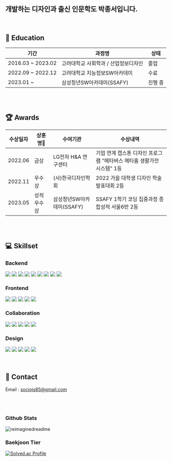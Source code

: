 ## 개발하는 디자인과 출신 인문학도 박종서입니다.

<br>

## 🏫 Education
| 기간 | 과정명 | 상태 |
|---|---|---|
| 2016.03 ~ 2023.02 | 고려대학교 사회학과 / 산업정보디자인 | 졸업 |
| 2022.09 ~ 2022.12 | 고려대학교 지능정보SW아카데미 | 수료 |
| 2023.01 ~ | 삼성청년SW아카데미(SSAFY) | 진행 중 |

<br>
<br>

## 🏆 Awards
수상일자 | 상훈명 | 수여기관 | 수상내역
---|---|---|---
| 2022.06 | 금상 | LG전자 H&A 연구센터 | 기업 연계 캡스톤 디자인 프로그램 "메타버스 메타홈 생활가전 시스템" 1등
| 2022.11 | 우수상 | (사)한국디자인학회 | 2022 가을 대학생 디자인 학술발표대회 2등
| 2023.05 | 성적우수상 | 삼성청년SW아카데미(SSAFY) | SSAFY 1학기 코딩 집중과정 종합성적 서울6반 2등

<br>
<br>

## 💻 Skillset

### Backend
<div>  
  <img src="https://img.shields.io/badge/Java-007396?style=flat-square&logo=Java&logoColor=white"/>
  <img src="https://img.shields.io/badge/Spring-6DB33F?style=flat-square&logo=Spring&logoColor=white"/>
  <img src="https://img.shields.io/badge/SpringBoot-6DB33F?style=flat-square&logo=SpringBoot&logoColor=white"/>
  <img src="https://img.shields.io/badge/Hibernate-59666C?style=flat-square&logo=hibernate&logoColor=white"/>
  <img src="https://img.shields.io/badge/Gradle-02303A?style=flat-square&logo=Gradle&logoColor=white"/>
  <img src="https://img.shields.io/badge/Tomcat-F8DC75?style=flat-square&logo=ApacheTomcat&logoColor=black"/>
  <img src="https://img.shields.io/badge/MySQL-4479A1?style=flat-square&logo=MySQL&logoColor=white"/>
  <img src="https://img.shields.io/badge/Eclipse-2C2255?style=flat-square&logo=EclipseIDE&logoColor=white"/>
  <img src="https://img.shields.io/badge/IntelliJ-000000?style=flat-square&logo=IntelliJIDEA&logoColor=white"/>
</div>

### Frontend
<div>
  <img src="https://img.shields.io/badge/HTML-E34F26?style=flat-square&logo=html5&logoColor=white"/>
  <img src="https://img.shields.io/badge/CSS-1572B6?style=flat-square&logo=css3&logoColor=white"/>
  <img src="https://img.shields.io/badge/Javascript-ffb13b?style=flat-square&logo=javascript&logoColor=black"/>
  <img src="https://img.shields.io/badge/VSCode-007ACC?style=flat-square&logo=VisualStudioCode&logoColor=white"/>
  <img src="https://img.shields.io/badge/Vue.js-4FC08D?style=flat-square&logo=vuedotjs&logoColor=white"/>
</div>

<!--
### DevOps
<div>
  <img src="https://img.shields.io/badge/NGINX-009639?style=flat-square&logo=NGINX&logoColor=white"/>
  <img src="https://img.shields.io/badge/Jenkins-D24939?style=flat-square&logo=Jenkins&logoColor=white"/>
  <img src="https://img.shields.io/badge/Docker-2496ED?style=flat-square&logo=Docker&logoColor=white"/>
  <img src="https://img.shields.io/badge/AWS-232F3E?style=flat-square&logo=AmazonAWS&logoColor=white"/>
</div>
-->

### Collaboration
<div>
  <img src="https://img.shields.io/badge/Figma-F24E1E?style=flat-square&logo=Figma&logoColor=white"/>
  <img src="https://img.shields.io/badge/Git-F05032?style=flat-square&logo=git&logoColor=white"/>
  <img src="https://img.shields.io/badge/Jira-0052CC?style=flat-square&logo=Jira&logoColor=white"/>
  <img src="https://img.shields.io/badge/Slack-4A154B?style=flat-square&logo=Slack&logoColor=white"/>
  <img src="https://img.shields.io/badge/Notion-000000?style=flat-square&logo=Notion&logoColor=white"/>
</div>

### Design
<div>
  <img src="https://img.shields.io/badge/Photoshop-31A8FF?style=flat-square&logo=adobephotoshop&logoColor=white"/>
  <img src="https://img.shields.io/badge/Illustrator-FF9A00?style=flat-square&logo=adobeillustrator&logoColor=white"/>
  <img src="https://img.shields.io/badge/Adobe XD-FF61F6?style=flat-square&logo=adobexd&logoColor=white"/>
  <img src="https://img.shields.io/badge/Protopie-FF6661?style=flat-square&logo=Protopie&logoColor=white"/>
  <img src="https://img.shields.io/badge/Rhinoceros-801010?style=flat-square&logo=rhinoceros&logoColor=white"/>
</div>


<br>
<br>

## 📲 Contact
Email : sociojs85@gmail.com

<br>
<br>

### Github Stats
<img src="https://myreadme.vercel.app/api/embed/belllead?panels=userstatistics,toprepositories,toplanguages,commitgraph" alt="reimaginedreadme" />


### Baekjoon Tier
[![Solved.ac Profile](http://mazassumnida.wtf/api/v2/generate_badge?boj=belllead)](https://solved.ac/belllead/)

<!--
![rt3310's github stats](https://github-readme-stats.vercel.app/api?username=belllead&show_icons=true&theme=merko)
![Metrics](https://metrics.lecoq.io/madushadhanushka?template=classic&base.header=0&gists=1&lines=1&config.timezone=America%2FToronto)
<img src="https://github-readme-stats.vercel.app/api/top-langs?username=madushadhanushka&show_icons=true&locale=en&layout=compact&theme=chartreuse-dark" alt="ovi" />
<img src="https://github-readme-streak-stats.herokuapp.com/?user=belllead&theme=tokyonight" alt="mystreak"/>
[![ReadMe Card](https://github-readme-stats.vercel.app/api/pin/?username=belllaed&repo=Portfolio-StimuSpot)](https://github.com/belllead/Portfolio-StimuSpot)
[![ReadMe Card](https://github-readme-stats.vercel.app/api/pin/?username=madushadhanushka&repo=simple-sqlite)](https://github.com/madushadhanushka/simple-sqlite)
-->

<!--
<table>
  <thead align="center">
    <tr border: none;>
      <td><b>📘 Project</b></td>
      <td><b>⭐ Stars</b></td>
      <td><b>🤝 Forks</b></td>
    </tr>
  </thead>
  <tbody>
    <tr>
      <td><a href="https://github.com/madushadhanushka/differ"><b>Differ</b></a></td>
      <td><img alt="Stars" src="https://img.shields.io/github/stars/madushadhanushka/differ?style=flat-square&labelColor=343b41"/></td>
      <td><img alt="Forks" src="https://img.shields.io/github/forks/madushadhanushka/differ?style=flat-square&labelColor=343b41"/></td>
    </tr>
    <tr>
      <td><a href="https://github.com/madushadhanushka/differ"><b>Simple SQLite</b></a></td>
      <td><img alt="Stars" src="https://img.shields.io/github/stars/madushadhanushka/simple-sqlite?style=flat-square&labelColor=343b41"/></td>
      <td><img alt="Forks" src="https://img.shields.io/github/forks/madushadhanushka/simple-sqlite?style=flat-square&labelColor=343b41"/></td>
    </tr>
  </tbody>
</table>
-->


<!--
**belllead/belllead** is a ✨ _special_ ✨ repository because its `README.md` (this file) appears on your GitHub profile.

Here are some ideas to get you started:

- 🔭 I’m currently working on ...
- 🌱 I’m currently learning ...
- 👯 I’m looking to collaborate on ...
- 🤔 I’m looking for help with ...
- 💬 Ask me about ...
- 📫 How to reach me: ...
- 😄 Pronouns: ...
- ⚡ Fun fact: ...
-->
